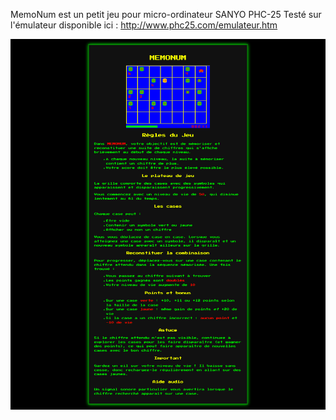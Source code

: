MemoNum est un petit jeu pour micro-ordinateur SANYO PHC-25
Testé sur l'émulateur disponible ici : http://www.phc25.com/emulateur.htm

![MemoNum](memonum-regles.png)
